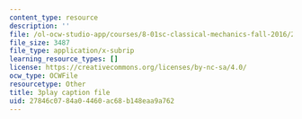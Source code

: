 ```yaml
---
content_type: resource
description: ''
file: /ol-ocw-studio-app/courses/8-01sc-classical-mechanics-fall-2016/27846c0784a04460ac68b148eaa9a762_Xsg27_uGVZA.srt
file_size: 3487
file_type: application/x-subrip
learning_resource_types: []
license: https://creativecommons.org/licenses/by-nc-sa/4.0/
ocw_type: OCWFile
resourcetype: Other
title: 3play caption file
uid: 27846c07-84a0-4460-ac68-b148eaa9a762
---
```

